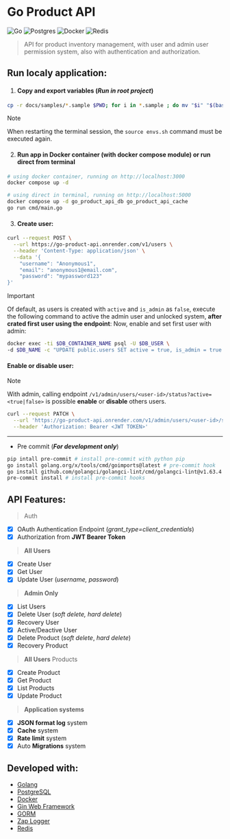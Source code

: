 

# Go Product API
![Go](https://img.shields.io/badge/go-%2300ADD8.svg?style=for-the-badge&logo=go&logoColor=white)
![Postgres](https://img.shields.io/badge/postgres-%23316192.svg?style=for-the-badge&logo=postgresql&logoColor=white)
![Docker](https://img.shields.io/badge/docker-%230db7ed.svg?style=for-the-badge&logo=docker&logoColor=white)
![Redis](https://img.shields.io/badge/redis-%23DD0031.svg?style=for-the-badge&logo=redis&logoColor=white)
<!-- ![Nginx](https://img.shields.io/badge/nginx-%23009639.svg?style=for-the-badge&logo=nginx&logoColor=white) -->

> API for product inventory management, with user and admin user permission system, also with authentication and authorization.


## Run localy application:

1) #### Copy and export variables (*__Run in root project__*)
```bash
cp -r docs/samples/*.sample $PWD; for i in *.sample ; do mv "$i" "$(basename "$i" .sample)" ; done && source envs.sh
```
> [!NOTE]
> When restarting the terminal session, the `source envs.sh` command must be executed again.

2) #### Run app in Docker container (with docker compose module) or run direct from terminal
```bash
# using docker container, running on http://localhost:3000
docker compose up -d
```

```bash
# using direct in terminal, running on http://localhost:5000
docker compose up -d go_product_api_db go_product_api_cache
go run cmd/main.go
```

3) #### Create user:
```bash
curl --request POST \
  --url https://go-product-api.onrender.com/v1/users \
  --header 'Content-Type: application/json' \
  --data '{
	"username": "Anonymous1",
	"email": "anonymous1@email.com",
	"password": "mypassword123"
}'
```

> [!IMPORTANT]
> Of default, as users is created with `active` and `is_admin` as `false`, execute the following command to active the admin user and unlocked system, **after crated first user using the endpoint**:
Now, enable and set first user with admin:

```bash
docker exec -ti $DB_CONTAINER_NAME psql -U $DB_USER \
-d $DB_NAME -c "UPDATE public.users SET active = true, is_admin = true WHERE id = 1;"
```

#### Enable or disable user:
> [!NOTE]
> With admin, calling endpoint `/v1/admin/users/<user-id>/status?active=<true|false>` is possible **enable** or **disable** others users.

```bash
curl --request PATCH \
  --url 'https://go-product-api.onrender.com/v1/admin/users/<user-id>/status?active=true' \
  --header 'Authorization: Bearer <JWT TOKEN>'
```

---
- Pre commit (*__For development only__*)
```bash
pip intall pre-commit # install pre-commit with python pip
go install golang.org/x/tools/cmd/goimports@latest # pre-commit hook
go install github.com/golangci/golangci-lint/cmd/golangci-lint@v1.63.4 # pre-commit hook
pre-commit install # install pre-commit hooks
```

## API Features:

> Auth
- [x] OAuth Authentication Endpoint (*_grant_type=client_credentials_*)
- [x] Authorization from **JWT Bearer Token**
> **All Users**
- [x] Create User
- [x] Get User
- [x] Update User (*_username, password_*)
> **Admin Only**
- [x] List Users
- [x] Delete User (*_soft delete, hard delete_*)
- [x] Recovery User
- [x] Active/Deactive User
- [x] Delete Product (*_soft delete_*, *_hard delete_*)
- [x] Recovery Product
> **All Users** Products
- [x] Create Product
- [x] Get Product
- [x] List Products
- [x] Update Product
> **Application systems**
- [x] **JSON format log** system
- [x] **Cache** system
- [x] **Rate limit** system
- [x] Auto **Migrations** system
<!-- - [ ] **NGnix** proxy System -->

## Developed with:
- [Golang](https://go.dev/)
- [PostgreSQL](https://www.postgresql.org/)
- [Docker](https://www.docker.com/)
- [Gin Web Framework](https://gin-gonic.com/)
- [GORM](https://gorm.io/index.html)
- [Zap Logger](https://github.com/uber-go/zap)
- [Redis](https://github.com/redis/go-redis)
<!-- - [NGnix](https://nginx.org/) -->
